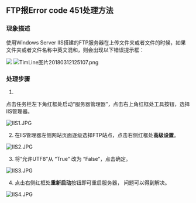 ## FTP报Error code 451处理方法

### 现象描述

使用Windows Server IIS搭建的FTP服务器在上传文件夹或者文件的时候，如果文件夹或者文件名称中英文混和，则会出现以下错误提示框：

![](http://cms.jcloud.com/ueditor/themes/default/images/spacer.gif) ![TimLine图片20180312125107.png](http://img1.jcloudcs.com/cms/b97bd575-4ead-4322-9e43-2e117a32236b20180312125116.png)

### 处理步骤

1. 
点击任务栏左下角红框处启动“服务器管理器”，点击右上角红框处工具按钮，选择IIS管理器。

![IIS1.JPG](http://img1.jcloudcs.com/cms/6e93fe73-0766-4904-aecd-49395adf774720180312130457.JPG)

2. 在IIS管理器左侧网站页面逐级选择FTP站点，点击右侧红框处**高级设置**。

![IIS2.JPG](http://img1.jcloudcs.com/cms/ccfa8135-edac-42cc-abed-16d9fc9e638620180312130517.JPG)

3. 将“允许UTF8”从 “True” 改为 “False”，点击确定。

![IIS3.JPG](http://img1.jcloudcs.com/cms/7e7cd5b5-5ae3-4e68-a118-f2e32468939c20180312130534.JPG)

4. 点击右侧红框处**重新启动**按钮即可重启服务器， 问题可以得到解决。

![IIS4.JPG](http://img1.jcloudcs.com/cms/6969247f-e981-476e-a917-45f27c8cfa8220180312130543.JPG)